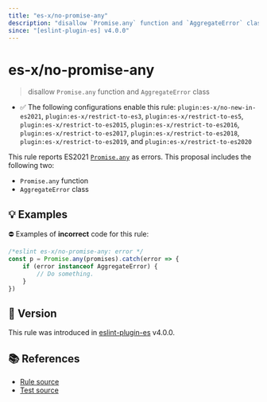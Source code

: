 ```yaml
---
title: "es-x/no-promise-any"
description: "disallow `Promise.any` function and `AggregateError` class"
since: "[eslint-plugin-es] v4.0.0"
---
```


# es-x/no-promise-any
> disallow `Promise.any` function and `AggregateError` class

- ✅ The following configurations enable this rule: `plugin:es-x/no-new-in-es2021`, `plugin:es-x/restrict-to-es3`, `plugin:es-x/restrict-to-es5`, `plugin:es-x/restrict-to-es2015`, `plugin:es-x/restrict-to-es2016`, `plugin:es-x/restrict-to-es2017`, `plugin:es-x/restrict-to-es2018`, `plugin:es-x/restrict-to-es2019`, and `plugin:es-x/restrict-to-es2020`

This rule reports ES2021 [`Promise.any`](https://github.com/tc39/proposal-promise-any) as errors.
This proposal includes the following two:

- `Promise.any` function
- `AggregateError` class

## 💡 Examples

⛔ Examples of **incorrect** code for this rule:

<eslint-playground type="bad">

```js
/*eslint es-x/no-promise-any: error */
const p = Promise.any(promises).catch(error => {
    if (error instanceof AggregateError) {
        // Do something.
    }
})
```

</eslint-playground>

## 🚀 Version

This rule was introduced in [eslint-plugin-es] v4.0.0.

[eslint-plugin-es]: https://github.com/mysticatea/eslint-plugin-es

## 📚 References

- [Rule source](https://github.com/eslint-community/eslint-plugin-es-x/blob/master/lib/rules/no-promise-any.js)
- [Test source](https://github.com/eslint-community/eslint-plugin-es-x/blob/master/tests/lib/rules/no-promise-any.js)
